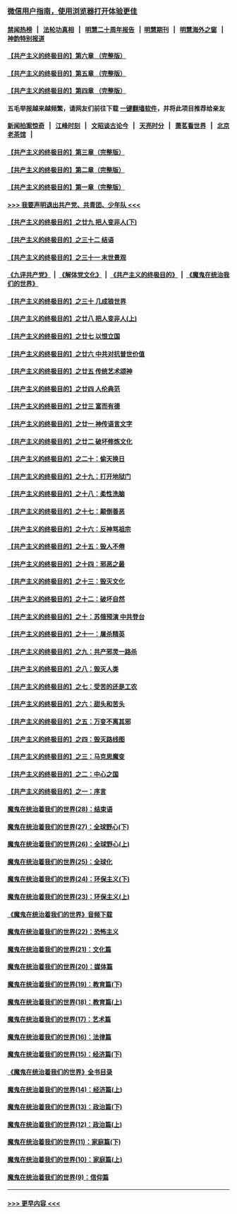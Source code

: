 ### [微信用户指南，使用浏览器打开体验更佳](https://github.com/gfw-breaker/banned-news1/blob/master/indexes/wechat-guide.md?t=0)
#### [禁闻热榜](热点新闻.md?t=0)  &nbsp;&nbsp;|&nbsp;&nbsp; [法轮功真相](https://github.com/gfw-breaker/truth/blob/master/README.md?t=0) &nbsp;&nbsp;|&nbsp;&nbsp; [明慧二十周年报告](https://github.com/gfw-breaker/mh-reports/blob/master/README.md?t=0) &nbsp;&nbsp;|&nbsp;&nbsp;[明慧期刊](https://github.com/gfw-breaker/mh-qikan) &nbsp;&nbsp;|&nbsp;&nbsp; [明慧海外之窗](https://github.com/gfw-breaker/mh-news/blob/master/README.md?t=0) &nbsp;&nbsp;|&nbsp;&nbsp; [神韵特别报道](https://github.com/gfw-breaker/mh-news/blob/master/shenyun.md?t=0)
#### [【共产主义的终极目的】第六章 （完整版）](../pages/nsc422/n11428913.md?t=02130822) 
#### [【共产主义的终极目的】第五章 （完整版）](../pages/nsc422/n11428912.md?t=02130822) 
#### [【共产主义的终极目的】第四章 （完整版）](../pages/nsc422/n11428907.md?t=02130822) 
#### 五毛举报越来越频繁，请网友们前往下载 [一键翻墙软件](https://github.com/gfw-breaker/ssr-accounts)，并将此项目推荐给亲友
#### [新闻拍案惊奇](https://github.com/gfw-breaker/banned-news1/blob/master/pages/link4.md) &nbsp;&nbsp;|&nbsp;&nbsp; [江峰时刻](https://github.com/gfw-breaker/banned-news1/blob/master/pages/link4.md) &nbsp;&nbsp;|&nbsp;&nbsp; [文昭谈古论今](https://github.com/gfw-breaker/banned-news1/blob/master/pages/link4.md) &nbsp;&nbsp;|&nbsp;&nbsp; [天亮时分](https://github.com/gfw-breaker/banned-news1/blob/master/pages/link4.md) &nbsp;&nbsp;|&nbsp;&nbsp; [萧茗看世界](https://github.com/gfw-breaker/banned-news1/blob/master/pages/link4.md) &nbsp;&nbsp;|&nbsp;&nbsp; [北京老茶馆](https://github.com/gfw-breaker/banned-news1/blob/master/pages/link4.md) &nbsp;&nbsp;|&nbsp;&nbsp; 
#### [【共产主义的终极目的】第三章（完整版）](../pages/nsc422/n11428848.md?t=02130822) 
#### [【共产主义的终极目的】第二章（完整版）](../pages/nsc422/n11428831.md?t=02130822) 
#### [【共产主义的终极目的】第一章（完整版）](../pages/nsc422/n11417651.md?t=02130822) 
#### [>>> 我要声明退出共产党、共青团、少年队 <<<](https://github.com/begood0513/goodnews/blob/master/quit/letter.md) 
#### [【共产主义的终极目的】之廿九 把人变非人(下)](../pages/nsc422/n11344140.md?t=02130822) 
#### [【共产主义的终极目的】之三十二 结语](../pages/nsc422/n11360535.md?t=02130822) 
#### [【共产主义的终极目的】之三十一 末世景观](../pages/nsc422/n11351129.md?t=02130822) 
#### [《九评共产党》](https://github.com/begood0513/9ping.md/blob/master/README.md) &nbsp;|&nbsp; [《解体党文化》](../../../../jtdwh.md/blob/master/README.md)  &nbsp;|&nbsp; [《共产主义的终极目的》](../../../../gczydzjmd.md/blob/master/README.md) &nbsp;|&nbsp; [《魔鬼在统治我们的世界》](../../../../mgztzwmdsj.md/blob/master/README.md) 
#### [【共产主义的终极目的】之三十 几成狼世界](../pages/nsc422/n11348280.md?t=02130822) 
#### [【共产主义的终极目的】之廿八 把人变非人(上)](../pages/nsc422/n11340492.md?t=02130822) 
#### [【共产主义的终极目的】之廿七 以恨立国](../pages/nsc422/n11336944.md?t=02130822) 
#### [【共产主义的终极目的】之廿六 中共对抗普世价值](../pages/nsc422/n11324785.md?t=02130822) 
#### [【共产主义的终极目的】之廿五 传统艺术颂神](../pages/nsc422/n11296396.md?t=02130822) 
#### [【共产主义的终极目的】之廿四 人伦典范](../pages/nsc422/n11296397.md?t=02130822) 
#### [【共产主义的终极目的】之廿三 富而有德](../pages/nsc422/n11283598.md?t=02130822) 
#### [【共产主义的终极目的】之廿一 神传语言文字](../pages/nsc422/n11263265.md?t=02130822) 
#### [【共产主义的终极目的】之廿二 破坏修炼文化](../pages/nsc422/n11245728.md?t=02130822) 
#### [【共产主义的终极目的】之二十：偷天换日](../pages/nsc422/n11238846.md?t=02130822) 
#### [【共产主义的终极目的】之十九：打开地狱门](../pages/nsc422/n11206376.md?t=02130822) 
#### [【共产主义的终极目的】之十八：柔性洗脑](../pages/nsc422/n11199994.md?t=02130822) 
#### [【共产主义的终极目的】之十七：颠倒善恶](../pages/nsc422/n11179782.md?t=02130822) 
#### [【共产主义的终极目的】之十六：反神骂祖宗](../pages/nsc422/n11166798.md?t=02130822) 
#### [【共产主义的终极目的】之十五：毁人不倦](../pages/nsc422/n11166792.md?t=02130822) 
#### [【共产主义的终极目的】之十四：邪恶之最](../pages/nsc422/n11150249.md?t=02130822) 
#### [【共产主义的终极目的】之十三：毁灭文化](../pages/nsc422/n11135227.md?t=02130822) 
#### [【共产主义的终极目的】之十二：破坏自然](../pages/nsc422/n11135214.md?t=02130822) 
#### [【共产主义的终极目的】之十：苏俄预演 中共登台](../pages/nsc422/n11118424.md?t=02130822) 
#### [【共产主义的终极目的】之十一：屠杀精英](../pages/nsc422/n11118442.md?t=02130822) 
#### [【共产主义的终极目的】之九：共产邪灵一路杀](../pages/nsc422/n11114139.md?t=02130822) 
#### [【共产主义的终极目的】之八：毁灭人类](../pages/nsc422/n11108503.md?t=02130822) 
#### [【共产主义的终极目的】之七：受苦的还是工农](../pages/nsc422/n11101809.md?t=02130822) 
#### [【共产主义的终极目的】之六：甜头和苦头](../pages/nsc422/n11096971.md?t=02130822) 
#### [【共产主义的终极目的】之五：万变不离其邪](../pages/nsc422/n11091285.md?t=02130822) 
#### [【共产主义的终极目的】之四：毁灭路线图](../pages/nsc422/n11086284.md?t=02130822) 
#### [【共产主义的终极目的】之三：马克思魔变](../pages/nsc422/n11061941.md?t=02130822) 
#### [【共产主义的终极目的】之二：中心之国](../pages/nsc422/n11047728.md?t=02130822) 
#### [【共产主义的终极目的】之一：序言](../pages/nsc422/n11086077.md?t=02130822) 
#### [魔鬼在统治着我们的世界(28)：结束语](../pages/nsc422/n10936246.md?t=02130822) 
#### [魔鬼在统治着我们的世界(27)：全球野心(下)](../pages/nsc422/n10928319.md?t=02130822) 
#### [魔鬼在统治着我们的世界(26)：全球野心(上)](../pages/nsc422/n10900318.md?t=02130822) 
#### [魔鬼在统治着我们的世界(25)：全球化](../pages/nsc422/n10788205.md?t=02130822) 
#### [魔鬼在统治着我们的世界(24)：环保主义(下)](../pages/nsc422/n10695307.md?t=02130822) 
#### [魔鬼在统治着我们的世界(23)：环保主义(上)](../pages/nsc422/n10688613.md?t=02130822) 
#### [《魔鬼在统治着我们的世界》音频下载](../pages/nsc422/n10635553.md?t=02130822) 
#### [魔鬼在统治着我们的世界(22)：恐怖主义](../pages/nsc422/n10614727.md?t=02130822) 
#### [魔鬼在统治着我们的世界(21)：文化篇](../pages/nsc422/n10597706.md?t=02130822) 
#### [魔鬼在统治着我们的世界(20)：媒体篇](../pages/nsc422/n10586579.md?t=02130822) 
#### [魔鬼在统治着我们的世界(19)：教育篇(下)](../pages/nsc422/n10564808.md?t=02130822) 
#### [魔鬼在统治着我们的世界(18)：教育篇(上)](../pages/nsc422/n10526970.md?t=02130822) 
#### [魔鬼在统治着我们的世界(17)：艺术篇](../pages/nsc422/n10499093.md?t=02130822) 
#### [魔鬼在统治着我们的世界(16)：法律篇](../pages/nsc422/n10485969.md?t=02130822) 
#### [魔鬼在统治着我们的世界(15)：经济篇(下)](../pages/nsc422/n10469975.md?t=02130822) 
#### [《魔鬼在统治着我们的世界》全书目录](../pages/nsc422/n10464261.md?t=02130822) 
#### [魔鬼在统治着我们的世界(14)：经济篇(上)](../pages/nsc422/n10457370.md?t=02130822) 
#### [魔鬼在统治着我们的世界(13)：政治篇(下)](../pages/nsc422/n10448270.md?t=02130822) 
#### [魔鬼在统治着我们的世界(12)：政治篇(上)](../pages/nsc422/n10444576.md?t=02130822) 
#### [魔鬼在统治着我们的世界(11)：家庭篇(下)](../pages/nsc422/n10440961.md?t=02130822) 
#### [魔鬼在统治着我们的世界(10)：家庭篇(上)](../pages/nsc422/n10435448.md?t=02130822) 
#### [魔鬼在统治着我们的世界(9)：信仰篇](../pages/nsc422/n10432159.md?t=02130822) 

----
#### [ >>> 更早内容 <<< ](../indexes/nsc422-earlier.md)
